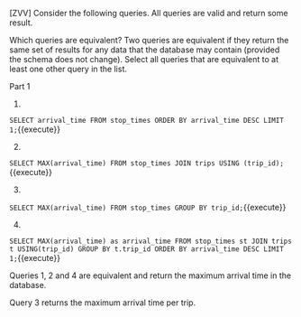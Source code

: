 [ZVV] Consider the following queries. All queries are valid and return some result.

Which queries are equivalent? Two queries are equivalent if they return the same set of results for any data that the database may contain (provided the schema does not change). Select all queries that are equivalent to at least one other query in the list.

Part 1

1.
``
SELECT arrival_time
FROM stop_times
ORDER BY arrival_time DESC
LIMIT 1;
``{{execute}}

2.
``
SELECT MAX(arrival_time)
FROM stop_times
JOIN trips USING (trip_id);
``{{execute}}


3.
``
SELECT MAX(arrival_time)
FROM stop_times
GROUP BY trip_id;
``{{execute}}


4.
``
SELECT MAX(arrival_time) as arrival_time
FROM stop_times st
JOIN trips t USING(trip_id)
GROUP BY t.trip_id
ORDER BY arrival_time DESC
LIMIT 1;
``{{execute}}



Queries 1, 2 and 4 are equivalent and return the maximum arrival time in the database.

Query 3 returns the maximum arrival time per trip.
